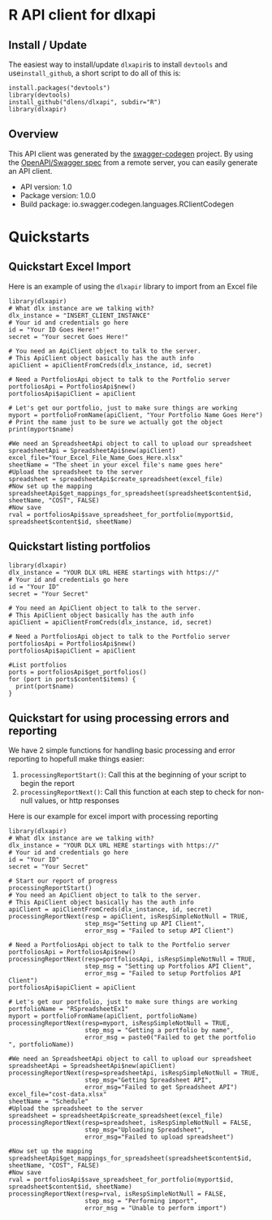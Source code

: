 # R API client for dlxapi
## Install / Update
The easiest way to install/update `dlxapir`is to install `devtools` and use`install_github`, a short script to do all of this is:
```{R}
install.packages("devtools")
library(devtools)
install_github("dlens/dlxapi", subdir="R")
library(dlxapir)
```

## Overview
This API client was generated by the [swagger-codegen](https://github.com/swagger-api/swagger-codegen) project. By using the [OpenAPI/Swagger spec](https://github.com/swagger-api/swagger-spec) from a remote server, you can easily generate an API client.

- API version: 1.0
- Package version: 1.0.0
- Build package: io.swagger.codegen.languages.RClientCodegen

# Quickstarts

## Quickstart Excel Import
Here is an example of using the `dlxapir` library to import from an Excel file

```{R}
library(dlxapir)
# What dlx instance are we talking with?
dlx_instance = "INSERT_CLIENT_INSTANCE"
# Your id and credentials go here
id = "Your ID Goes Here!"
secret = "Your secret Goes Here!"

# You need an ApiClient object to talk to the server.
# This ApiClient object basically has the auth info
apiClient = apiClientFromCreds(dlx_instance, id, secret)

# Need a PortfoliosApi object to talk to the Portfolio server
portfoliosApi = PortfoliosApi$new()
portfoliosApi$apiClient = apiClient

# Let's get our portfolio, just to make sure things are working
myport = portfolioFromName(apiClient, "Your Portfolio Name Goes Here")
# Print the name just to be sure we actually got the object
print(myport$name)

#We need an SpreadsheetApi object to call to upload our spreadsheet
spreadsheetApi = SpreadsheetApi$new(apiClient)
excel_file="Your_Excel_File_Name_Goes_Here.xlsx"
sheetName = "The sheet in your excel file's name goes here"
#Upload the spreadsheet to the server
spreadsheet = spreadsheetApi$create_spreadsheet(excel_file)
#Now set up the mapping
spreadsheetApi$get_mappings_for_spreadsheet(spreadsheet$content$id, sheetName, "COST", FALSE)
#Now save
rval = portfoliosApi$save_spreadsheet_for_portfolio(myport$id, spreadsheet$content$id, sheetName)

```

## Quickstart listing portfolios
```{R}
library(dlxapir)
dlx_instance = "YOUR DLX URL HERE startings with https://"
# Your id and credentials go here
id = "Your ID"
secret = "Your Secret"

# You need an ApiClient object to talk to the server.
# This ApiClient object basically has the auth info
apiClient = apiClientFromCreds(dlx_instance, id, secret)

# Need a PortfoliosApi object to talk to the Portfolio server
portfoliosApi = PortfoliosApi$new()
portfoliosApi$apiClient = apiClient

#List portfolios
ports = portfoliosApi$get_portfolios()
for (port in ports$content$items) {
  print(port$name)
}
```

## Quickstart for using processing errors and reporting
We have 2 simple functions for handling basic processing and error reporting to
hopefull make things easier:

1. `processingReportStart()`: Call this at the beginning of your script to begin the report
2. `processingReportNext()`: Call this function at each step to check for non-null values, or http responses

Here is our example for excel import with processing reporting

```{R}
library(dlxapir)
# What dlx instance are we talking with?
dlx_instance = "YOUR DLX URL HERE startings with https://"
# Your id and credentials go here
id = "Your ID"
secret = "Your Secret"

# Start our report of progress
processingReportStart()
# You need an ApiClient object to talk to the server.
# This ApiClient object basically has the auth info
apiClient = apiClientFromCreds(dlx_instance, id, secret)
processingReportNext(resp = apiClient, isRespSimpleNotNull = TRUE, 
                     step_msg="Setting up API Client", 
                     error_msg = "Failed to setup API Client")

# Need a PortfoliosApi object to talk to the Portfolio server
portfoliosApi = PortfoliosApi$new()
processingReportNext(resp=portfoliosApi, isRespSimpleNotNull = TRUE,
                     step_msg = "Setting up Portfolios API Client",
                     error_msg = "Failed to setup Portfolios API Client")
portfoliosApi$apiClient = apiClient

# Let's get our portfolio, just to make sure things are working
portfolioName = "RSpreadsheetEx1"
myport = portfolioFromName(apiClient, portfolioName)
processingReportNext(resp=myport, isRespSimpleNotNull = TRUE,
                     step_msg = "Getting a portfolio by name",
                     error_msg = paste0("Failed to get the portfolio ", portfolioName))

#We need an SpreadsheetApi object to call to upload our spreadsheet
spreadsheetApi = SpreadsheetApi$new(apiClient)
processingReportNext(resp=spreadsheetApi, isRespSimpleNotNull = TRUE,
                     step_msg="Getting Spreadsheet API",
                     error_msg="Failed to get Spreadsheet API")
excel_file="cost-data.xlsx"
sheetName = "Schedule"
#Upload the spreadsheet to the server
spreadsheet = spreadsheetApi$create_spreadsheet(excel_file)
processingReportNext(resp=spreadsheet, isRespSimpleNotNull = FALSE,
                     step_msg="Uploading Spreadsheet",
                     error_msg="Failed to upload spreadsheet")

#Now set up the mapping
spreadsheetApi$get_mappings_for_spreadsheet(spreadsheet$content$id, sheetName, "COST", FALSE)
#Now save
rval = portfoliosApi$save_spreadsheet_for_portfolio(myport$id, spreadsheet$content$id, sheetName)
processingReportNext(resp=rval, isRespSimpleNotNull = FALSE,
                     step_msg = "Performing import",
                     error_msg = "Unable to perform import")


```

